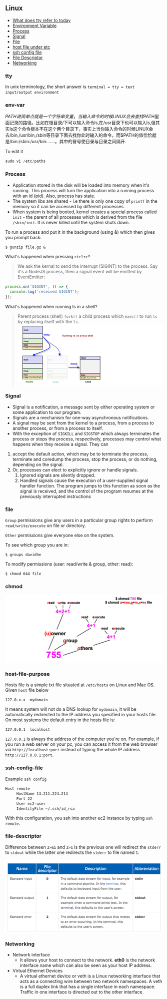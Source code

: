 ## Linux


* [What does tty refer to today](#tty)
* [Environment Variable](#env-var)
* [Process](#process)
* [Signal](#signal)
* [File](#file)
* [host file under etc](#host-file-purpose)
* [ssh config file](#ssh-config-file)
* [File Descriptor](#file-descriptor)
* [Networking](#networking)

### tty
In unix terminology, the short answer is `terminal = tty = text input/output environment`

### env-var
$PATH说简单点就是一个字符串变量，当输入命令的时候LINUX会去查找$PATH里面记录的路径。比如在根目录/下可以输入命令ls,在/usr目录下也可以输入ls,但其实ls这个命令根本不在这个两个目录下，事实上当你输入命令的时候LINUX会去/bin,/usr/bin,/sbin等目录下面去找你此时输入的命令，而$PATH的值恰恰就是/bin:/sbin:/usr/bin:……。其中的冒号使目录与目录之间隔开.

To edit it
```js
sudo vi /etc/paths
```

### Process
* Application stored in the disk will be loaded into memory when it's running. This process will turn the application into a running process with an id (pid). Also, process has state.
* The system libs are shared - i.e there is only one copy of `printf` in the memory so it can be accessed by different processes.
* When system is being booted, kernel creates a special process called `init` - the parent of all processes which is derived from the file `/sbin/init`. It is never killed until the system shuts down.


To run a process and put it in the background (using &) which then gives you prompt back:
```
$ gunzip file.gz &
```

What's happened when pressing `ctrl+c`?

> We ask the kernal to send the interrupt (SIGINT) to the process. Say it's a NodeJS process, then a signal event will be emitted by EventEmitter:

```js
process.on('SIGINT', () => {
  console.log('received SIGINT');
});
```

What's happened when running ls in a shell?

> Parent process (shell) `fork()` a child process which `exec()` to run `ls` by replacing itself with the `ls`.
> ![](./fork-and-exec.png)

### Signal
* Signal is a notification, a message sent by either operating system or some application to our program.
* Signals are a mechanism for one-way asynchronous notifications.
* A signal may be sent from the kernel to a process, from a process to another process, or from a process to itself.
* With the exception of `SIGKILL` and `SIGSTOP` which always terminates the process or stops the process, respectively, processes may control what happens when they receive a signal. They can
1. accept the default action, which may be to terminate the process, terminate and coredump the process, stop the process, or do nothing, depending on the signal.
2. Or, processes can elect to explicitly ignore or handle signals.
    1. Ignored signals are silently dropped.
    2. Handled signals cause the execution of a user-supplied signal handler function. The program jumps to this function as soon as the signal is received, and the control of the program resumes at the previously interrupted instructions

### file
`Group` permissions give any users in a particular group rights to perform `read/write/execute` on file or directory.

`Other` permissions give everyone else on the system.

To see which group you are in:
```
$ groups davidhe
```

To modify permissions (user: read/write & group, other: read):
```
$ chmod 644 file
```

### chmod
![chmod](./linux_permissions_chmod.jpg)

### host-file-purpose
Hosts file is a simple txt file situated at `/etc/hosts` on Linux and Mac OS.
Given `host` file below
```
127.0.x.x  mydomain
```
It means system will not do a DNS lookup for `mydomain`, it will be automatically redirected to the IP address you specified in your hosts file.
On most systems the default entry in the hosts file is:
```
127.0.0.1  localhost
```
`127.0.0.1` is always the address of the computer you're on. For example, if you run a web server on your pc, you can access it from the web browser via `http://localhost:port` instead of typing the whole IP address `http://127.0.0.1:port`.

### ssh-config-file
Example `ssh config`

```
Host remote
     HostName 13.211.224.214
     Port 22
     User ec2-user
     IdentityFile ~/.ssh/id_rsa
```
With this configuration, you ssh into another ec2 instance by typing `ssh remote`.

### file-descriptor

Difference between `2>&1` and `2>1` is the previous one will redirect the `stderr` to `stdout` while the latter one redirects the `stderr` to file named `1`.

![File Descriptors](./file-descriptor.png)

### Networking
* Network interface
  * It allows your host to connect to the network. **eth0** is the network interface name which can also be seen as your host IP address.
* Virtual Ethernet Devices
  * A virtual ethernet device or veth is a Linux networking interface that acts as a connecting wire between two network namespaces. A veth is a full duplex link that has a single interface in each namespace. Traffic in one interface is directed out to the other interface.

